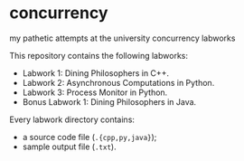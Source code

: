 # concurrency
my pathetic attempts at the university concurrency labworks

This repository contains the following labworks:
- Labwork 1: Dining Philosophers in C++.
- Labwork 2: Asynchronous Computations in Python.
- Labwork 3: Process Monitor in Python.
- Bonus Labwork 1: Dining Philosophers in Java.

Every labwork directory contains:
- a source code file (`.{cpp,py,java}`);
- sample output file (`.txt`).
